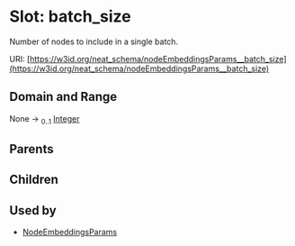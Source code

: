 
# Slot: batch_size


Number of nodes to include in a single batch.

URI: [https://w3id.org/neat_schema/nodeEmbeddingsParams__batch_size](https://w3id.org/neat_schema/nodeEmbeddingsParams__batch_size)


## Domain and Range

None &#8594;  <sub>0..1</sub> [Integer](types/Integer.md)

## Parents


## Children


## Used by

 * [NodeEmbeddingsParams](NodeEmbeddingsParams.md)
